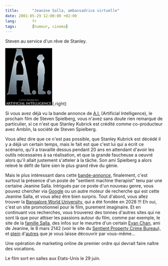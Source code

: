 ```yaml
---
title:      "Jeanine Salla, ambassadrice virtuelle"
date: 2001-05-29 12:00:00 +02:00
lang:       fr
tags:       [humour, cinema]
---
```


Steven au service d'un rêve de Stanley.

![](artificial-intelligence.png){.right}

Si vous avez déjà vu la bande annonce de [A.I.](http://aimovie.warnerbros.com/) (Artificial Intelligence), le prochain film de Steven Spielberg, vous n'avez sans doute rien remarqué de particulier, si ce n'est que Stanley Kubrick est crédité comme co-producteur avec Amblin, la société de Steven Spielberg.

Vous allez dire que ce n'est pas possible, que Stanley Kubrick est décédé il y a déjà un certain temps, mais le fait est que c'est lui qui a écrit ce scénario, qu'il a travaillé dessus pendant 20 ans en attendant d'avoir les outils nécessaires à sa réalisation, et que la grande faucheuse a oeuvré alors qu'il allait justement s'atteler à la tâche. Son ami Spielberg a alors relevé le défit de faire sien le plus grand rêve du génie.

Mais le plus intéressant dans cette [bande-annonce](http://a1760.g.akamaitech.net/7/1760/25/0181cddb7e4a09/aimovie.warnerbros.com/dld/teaser_hi.mov), finalement, c'est surtout la présence d'un poste de "sentient machine therapist" tenu par une certaine Jeanine Salla. Intrigués par ce poste d'un nouveau genre, vous pouvez chercher via [Google](http://www.google.com/search?q=Jeanine+Salla) ou un autre moteur de recherche qui est cette Jeanine Salla, et vous allez être bien surpris. Tout d'abord, vous allez trouver la [Bangalore World University](http://www.bangaloreworldu-in.co.nz/), qui a été fondée en 2028 !!! Eh oui, c'est un site promotionnel pour le film, purement imaginaire. Et en continuant vos recherches, vous trouverez des tonnes d'autres sites qui ne sont là que pour attiser les passions autour du film, comme par exemple, le site de la [famille Salla](http://www.familiasalla-es.ro/), des infos sur le meurtre d'un certain [Evan Chan](http://www.familychan.org/), ami de Jeanine, le 8 mars 2142 (voir le site du [Sentient Property Crime Bureau](http://spcb.org/)), et [plein](http://www.inourimage.org/) d'[autres](http://www.unite-and-resist.org/) que je vous laisse découvrir par vous-même…

Une opération de marketing online de premier ordre qui devrait faire naître des vocations.

Le film sort en salles aux Etats-Unis le 29 juin.
